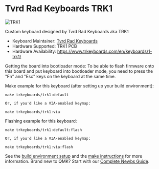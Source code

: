 # Tvrd Rad Keyboards TRK1

![TRK1](https://i.imgur.com/dbxoTah.jpg)

Custom keyboard designed by Tvrd Rad Keyboards aka TRK1

* Keyboard Maintainer: [Tvrd Rad Keyboards](https://www.trkeyboards.com)
* Hardware Supported: TRK1 PCB
* Hardware Availability: https://www.trkeyboards.com/en/keyboards/1-trk1/

Getting the board into bootloader mode:
To be able to flash firmware onto this board and put keyboard into bootloader mode, you need to press the "Fn" and "Esc" keys on the keyboard at the same time. 

Make example for this keyboard (after setting up your build environment):

    make trkeyboards/trk1:default
    
    Or, if you'd like a VIA-enabled keymap:
    
    make trkeyboards/trk1:via

Flashing example for this keyboard:

    make trkeyboards/trk1:default:flash
    
    Or, if you'd like a VIA-enabled keymap:
    
    make trkeyboards/trk1:via:flash

See the [build environment setup](https://docs.qmk.fm/#/getting_started_build_tools) and the [make instructions](https://docs.qmk.fm/#/getting_started_make_guide) for more information. Brand new to QMK? Start with our [Complete Newbs Guide](https://docs.qmk.fm/#/newbs).
